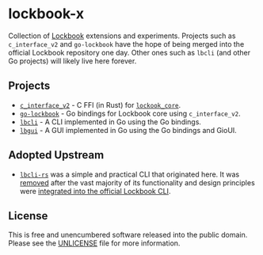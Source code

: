 # lockbook-x

Collection of [Lockbook](https://github.com/lockbook/lockbook) extensions and
experiments. Projects such as `c_interface_v2` and `go-lockbook` have the hope
of being merged into the official Lockbook repository one day. Other ones such
as `lbcli` (and other Go projects) will likely live here forever.

## Projects

* [`c_interface_v2`](./c_interface_v2) - C FFI (in Rust) for [`lockook_core`](https://github.com/lockbook/lockbook/tree/master/libs/core).
* [`go-lockbook`](./go-lockbook) - Go bindings for Lockbook core using `c_interface_v2`.
* [`lbcli`](./lbcli) - A CLI implemented in Go using the Go bindings.
* [`lbgui`](./lbcli) - A GUI implemented in Go using the Go bindings and GioUI.

## Adopted Upstream

* [`lbcli-rs`](https://github.com/steverusso/lockbook-x/tree/b8803ebdc0928eafa14d414b842de20fc0573f99/lbcli-rs)
  was a simple and practical CLI that originated here. It was
  [removed](https://github.com/steverusso/lockbook-x/pull/12) after the vast
  majority of its functionality and design principles were [integrated into the
  official Lockbook CLI](https://github.com/lockbook/lockbook/pull/1561).

## License

This is free and unencumbered software released into the public domain. Please
see the [UNLICENSE](./UNLICENSE) file for more information.

